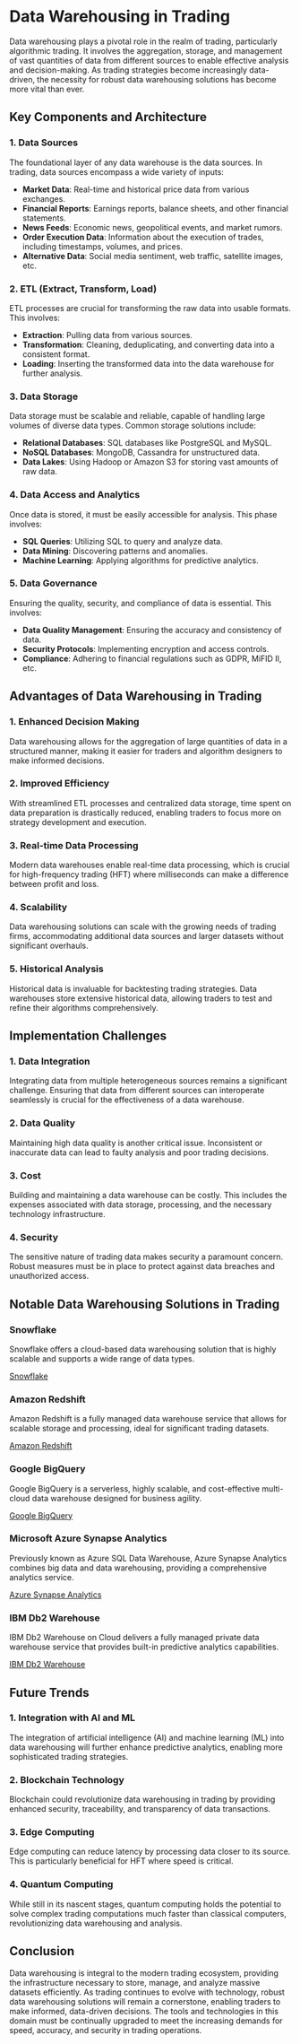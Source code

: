 # Data Warehousing in Trading

Data warehousing plays a pivotal role in the realm of trading, particularly algorithmic trading. It involves the aggregation, storage, and management of vast quantities of data from different sources to enable effective analysis and decision-making. As trading strategies become increasingly data-driven, the necessity for robust data warehousing solutions has become more vital than ever.

## Key Components and Architecture

### 1. Data Sources
The foundational layer of any data warehouse is the data sources. In trading, data sources encompass a wide variety of inputs:

- **Market Data**: Real-time and historical price data from various exchanges.
- **Financial Reports**: Earnings reports, balance sheets, and other financial statements.
- **News Feeds**: Economic news, geopolitical events, and market rumors.
- **Order Execution Data**: Information about the execution of trades, including timestamps, volumes, and prices.
- **Alternative Data**: Social media sentiment, web traffic, satellite images, etc.

### 2. ETL (Extract, Transform, Load)
ETL processes are crucial for transforming the raw data into usable formats. This involves:

- **Extraction**: Pulling data from various sources.
- **Transformation**: Cleaning, deduplicating, and converting data into a consistent format.
- **Loading**: Inserting the transformed data into the data warehouse for further analysis.

### 3. Data Storage
Data storage must be scalable and reliable, capable of handling large volumes of diverse data types. Common storage solutions include:

- **Relational Databases**: SQL databases like PostgreSQL and MySQL.
- **NoSQL Databases**: MongoDB, Cassandra for unstructured data.
- **Data Lakes**: Using Hadoop or Amazon S3 for storing vast amounts of raw data.

### 4. Data Access and Analytics
Once data is stored, it must be easily accessible for analysis. This phase involves:

- **SQL Queries**: Utilizing SQL to query and analyze data.
- **Data Mining**: Discovering patterns and anomalies.
- **Machine Learning**: Applying algorithms for predictive analytics.

### 5. Data Governance
Ensuring the quality, security, and compliance of data is essential. This involves:

- **Data Quality Management**: Ensuring the accuracy and consistency of data.
- **Security Protocols**: Implementing encryption and access controls.
- **Compliance**: Adhering to financial regulations such as GDPR, MiFID II, etc.

## Advantages of Data Warehousing in Trading

### 1. Enhanced Decision Making
Data warehousing allows for the aggregation of large quantities of data in a structured manner, making it easier for traders and algorithm designers to make informed decisions.

### 2. Improved Efficiency 
With streamlined ETL processes and centralized data storage, time spent on data preparation is drastically reduced, enabling traders to focus more on strategy development and execution.

### 3. Real-time Data Processing
Modern data warehouses enable real-time data processing, which is crucial for high-frequency trading (HFT) where milliseconds can make a difference between profit and loss.

### 4. Scalability
Data warehousing solutions can scale with the growing needs of trading firms, accommodating additional data sources and larger datasets without significant overhauls.

### 5. Historical Analysis
Historical data is invaluable for backtesting trading strategies. Data warehouses store extensive historical data, allowing traders to test and refine their algorithms comprehensively.

## Implementation Challenges

### 1. Data Integration
Integrating data from multiple heterogeneous sources remains a significant challenge. Ensuring that data from different sources can interoperate seamlessly is crucial for the effectiveness of a data warehouse.

### 2. Data Quality
Maintaining high data quality is another critical issue. Inconsistent or inaccurate data can lead to faulty analysis and poor trading decisions.

### 3. Cost
Building and maintaining a data warehouse can be costly. This includes the expenses associated with data storage, processing, and the necessary technology infrastructure.

### 4. Security
The sensitive nature of trading data makes security a paramount concern. Robust measures must be in place to protect against data breaches and unauthorized access.

## Notable Data Warehousing Solutions in Trading

### Snowflake
Snowflake offers a cloud-based data warehousing solution that is highly scalable and supports a wide range of data types.

[Snowflake](https://www.snowflake.com)

### Amazon Redshift
Amazon Redshift is a fully managed data warehouse service that allows for scalable storage and processing, ideal for significant trading datasets.

[Amazon Redshift](https://aws.amazon.com/redshift/)

### Google BigQuery
Google BigQuery is a serverless, highly scalable, and cost-effective multi-cloud data warehouse designed for business agility.

[Google BigQuery](https://cloud.google.com/bigquery)

### Microsoft Azure Synapse Analytics
Previously known as Azure SQL Data Warehouse, Azure Synapse Analytics combines big data and data warehousing, providing a comprehensive analytics service.

[Azure Synapse Analytics](https://azure.microsoft.com/en-us/services/synapse-analytics/)

### IBM Db2 Warehouse
IBM Db2 Warehouse on Cloud delivers a fully managed private data warehouse service that provides built-in predictive analytics capabilities.

[IBM Db2 Warehouse](https://www.ibm.com/products/db2-warehouse)

## Future Trends

### 1. Integration with AI and ML
The integration of artificial intelligence (AI) and machine learning (ML) into data warehousing will further enhance predictive analytics, enabling more sophisticated trading strategies.

### 2. Blockchain Technology
Blockchain could revolutionize data warehousing in trading by providing enhanced security, traceability, and transparency of data transactions.

### 3. Edge Computing
Edge computing can reduce latency by processing data closer to its source. This is particularly beneficial for HFT where speed is critical.

### 4. Quantum Computing
While still in its nascent stages, quantum computing holds the potential to solve complex trading computations much faster than classical computers, revolutionizing data warehousing and analysis.

## Conclusion

Data warehousing is integral to the modern trading ecosystem, providing the infrastructure necessary to store, manage, and analyze massive datasets efficiently. As trading continues to evolve with technology, robust data warehousing solutions will remain a cornerstone, enabling traders to make informed, data-driven decisions. The tools and technologies in this domain must be continually upgraded to meet the increasing demands for speed, accuracy, and security in trading operations.